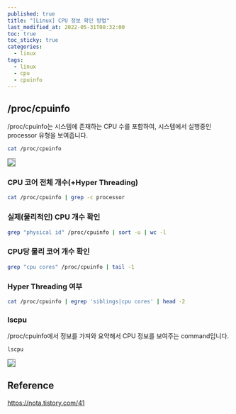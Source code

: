 ```yaml
---
published: true
title: "[Linux] CPU 정보 확인 방법"
last_modified_at: 2022-05-31T08:32:00
toc: true
toc_sticky: true
categories:
  - linux
tags:
  - linux
  - cpu
  - cpuinfo
---
```

## /proc/cpuinfo
/proc/cpuinfo는 시스템에 존재하는 CPU 수를 포함하여, 시스템에서 실행중인 processor 유형을 보여줍니다.
```sh
cat /proc/cpuinfo
```
<img src="https://user-images.githubusercontent.com/90759236/168754429-e9f66044-152d-4a8a-8a6a-e84c5c740fee.png" style="border: 1px solid grey; max-width: 80%; height: auto;">

### CPU 코어 전체 개수(+Hyper Threading)
```sh
cat /proc/cpuinfo | grep -c processor
```

### 실제(물리적인) CPU 개수 확인
```sh
grep "physical id" /proc/cpuinfo | sort -u | wc -l
```

### CPU당 물리 코어 개수 확인
```sh
grep "cpu cores" /proc/cpuinfo | tail -1
```

### Hyper Threading 여부
```sh
cat /proc/cpuinfo | egrep 'siblings|cpu cores' | head -2
```

### lscpu
/proc/cpuinfo에서 정보를 가져와 요약해서 CPU 정보를 보여주는 command입니다.
```sh
lscpu
```
<img src="https://user-images.githubusercontent.com/90759236/168758928-328013d4-8977-4cf6-90d9-ffbfc25f512b.png" style="border: 1px solid grey; max-width: 80%; height: auto;">

## Reference
https://nota.tistory.com/41